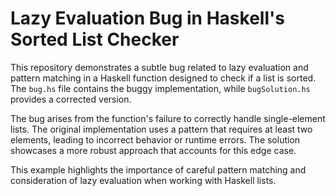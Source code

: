 # Lazy Evaluation Bug in Haskell's Sorted List Checker

This repository demonstrates a subtle bug related to lazy evaluation and pattern matching in a Haskell function designed to check if a list is sorted.  The `bug.hs` file contains the buggy implementation, while `bugSolution.hs` provides a corrected version.

The bug arises from the function's failure to correctly handle single-element lists. The original implementation uses a pattern that requires at least two elements, leading to incorrect behavior or runtime errors.  The solution showcases a more robust approach that accounts for this edge case.

This example highlights the importance of careful pattern matching and consideration of lazy evaluation when working with Haskell lists.